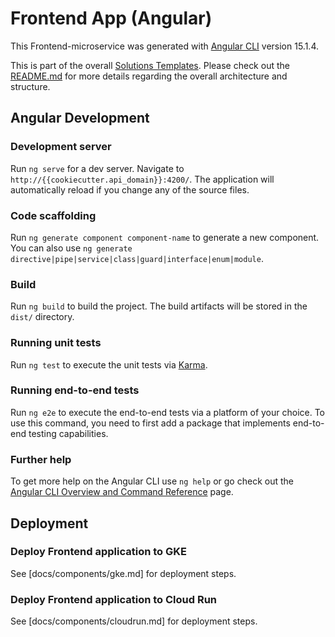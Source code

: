 # Frontend App (Angular)

This Frontend-microservice was generated with [Angular CLI](https://github.com/angular/angular-cli) version 15.1.4.

This is part of the overall [Solutions Templates](https://github.com/GoogleCloudPlatform/solutions-template). Please check out the [README.md](./README.md) for more details regarding the overall architecture and structure.

## Angular Development

### Development server

Run `ng serve` for a dev server. Navigate to `http://{{cookiecutter.api_domain}}:4200/`. The application will automatically reload if you change any of the source files.

### Code scaffolding

Run `ng generate component component-name` to generate a new component. You can also use `ng generate directive|pipe|service|class|guard|interface|enum|module`.

### Build

Run `ng build` to build the project. The build artifacts will be stored in the `dist/` directory.

### Running unit tests

Run `ng test` to execute the unit tests via [Karma](https://karma-runner.github.io).

### Running end-to-end tests

Run `ng e2e` to execute the end-to-end tests via a platform of your choice. To use this command, you need to first add a package that implements end-to-end testing capabilities.

### Further help

To get more help on the Angular CLI use `ng help` or go check out the [Angular CLI Overview and Command Reference](https://angular.io/cli) page.

## Deployment

### Deploy Frontend application to GKE

See [docs/components/gke.md] for deployment steps.

### Deploy Frontend application to Cloud Run

See [docs/components/cloudrun.md] for deployment steps.
